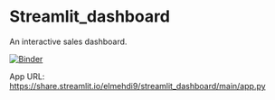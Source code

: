 # Streamlit_dashboard
An interactive sales dashboard. 


[![Binder](https://mybinder.org/badge_logo.svg)](https://mybinder.org/v2/gh/giswqs/streamlit-template/master?urlpath=proxy/8501/)

App URL: <https://share.streamlit.io/elmehdi9/streamlit_dashboard/main/app.py>


